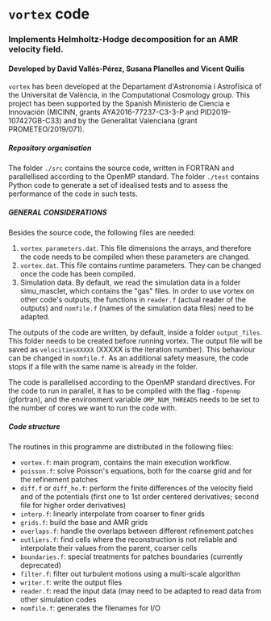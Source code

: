 # ``vortex`` code
### Implements Helmholtz-Hodge decomposition for an AMR velocity field.
#### Developed by David Vallés-Pérez, Susana Planelles and Vicent Quilis

``vortex`` has been developed at the Departament d'Astronomia i Astrofísica of the Universitat de València, in the Computational Cosmology group. This project has been supported by the Spanish Ministerio de Ciencia e Innovación (MICINN, grants AYA2016-77237-C3-3-P and PID2019-107427GB-C33) and by the Generalitat Valenciana (grant PROMETEO/2019/071).


##### Repository organisation
The folder ``./src`` contains the source code, written in FORTRAN and parallellised according to the OpenMP standard.
The folder ``./test`` contains Python code to generate a set of idealised tests and to assess the performance of the code in such tests.

##### GENERAL CONSIDERATIONS

Besides the source code, the following files are needed:

1) ``vortex_parameters.dat``. This file dimensions the arrays, and therefore the code needs to be compiled when these parameters are changed.
2) ``vortex.dat``. This file contains runtime parameters. They can be changed once the code has been compiled.
3) Simulation data. By default, we read the simulation data in a folder simu_masclet, which contains the "gas" files. In order to use vortex on other code's outputs, the functions in ``reader.f`` (actual reader of the outputs) and ``nomfile.f`` (names of the simulation data files) need to be adapted.

The outputs of the code are written, by default, inside a folder ``output_files``. This folder needs to be created before running vortex. The output file will be saved as ``velocitiesXXXXX`` (XXXXX is the iteration number). This behaviour can be changed in ``nomfile.f``. As an additional safety measure, the code stops if a file with the same name is already in the folder.

The code is parallelised according to the OpenMP standard directives. For the code to run in parallel, it has to be compiled with the flag ``-fopenmp`` (gfortran), and the environment variable ``OMP_NUM_THREADS`` needs to be set to the number of cores we want to run the code with.

##### Code structure

The routines in this programme are distributed in the following files:

- ``vortex.f``: main program, contains the main execution workflow.
- ``poisson.f``: solve Poisson's equations, both for the coarse grid and for the refinement patches
- ``diff.f`` or ``diff_ho.f``: perform the finite differences of the velocity field and of the potentials (first one to 1st order centered derivatives; second file for higher order derivatives)
- ``interp.f``: linearly interpolate from coarser to finer grids
- ``grids.f``: build the base and AMR grids
- ``overlaps.f``: handle the overlaps between different refinement patches
- ``outliers.f``: find cells where the reconstruction is not reliable and interpolate their values from the parent, coarser cells
- ``boundaries.f``: special treatments for patches boundaries (currently deprecated)
- ``filter.f``: filter out turbulent motions using a multi-scale algorithm
- ``writer.f``: write the output files
- ``reader.f``: read the input data (may need to be adapted to read data from other simulation codes
- ``nomfile.f``: generates the filenames for I/O
